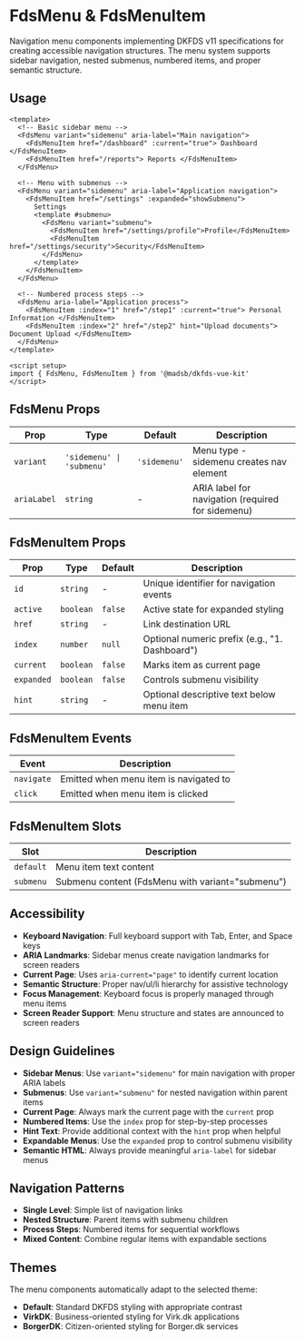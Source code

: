 # FdsMenu & FdsMenuItem

Navigation menu components implementing DKFDS v11 specifications for creating accessible navigation structures. The menu system supports sidebar navigation, nested submenus, numbered items, and proper semantic structure.

## Usage

```vue
<template>
  <!-- Basic sidebar menu -->
  <FdsMenu variant="sidemenu" aria-label="Main navigation">
    <FdsMenuItem href="/dashboard" :current="true"> Dashboard </FdsMenuItem>
    <FdsMenuItem href="/reports"> Reports </FdsMenuItem>
  </FdsMenu>

  <!-- Menu with submenus -->
  <FdsMenu variant="sidemenu" aria-label="Application navigation">
    <FdsMenuItem href="/settings" :expanded="showSubmenu">
      Settings
      <template #submenu>
        <FdsMenu variant="submenu">
          <FdsMenuItem href="/settings/profile">Profile</FdsMenuItem>
          <FdsMenuItem href="/settings/security">Security</FdsMenuItem>
        </FdsMenu>
      </template>
    </FdsMenuItem>
  </FdsMenu>

  <!-- Numbered process steps -->
  <FdsMenu aria-label="Application process">
    <FdsMenuItem :index="1" href="/step1" :current="true"> Personal Information </FdsMenuItem>
    <FdsMenuItem :index="2" href="/step2" hint="Upload documents"> Document Upload </FdsMenuItem>
  </FdsMenu>
</template>

<script setup>
import { FdsMenu, FdsMenuItem } from '@madsb/dkfds-vue-kit'
</script>
```

## FdsMenu Props

| Prop        | Type                      | Default      | Description                                       |
| ----------- | ------------------------- | ------------ | ------------------------------------------------- |
| `variant`   | `'sidemenu' \| 'submenu'` | `'sidemenu'` | Menu type - sidemenu creates nav element          |
| `ariaLabel` | `string`                  | -            | ARIA label for navigation (required for sidemenu) |

## FdsMenuItem Props

| Prop       | Type      | Default | Description                                    |
| ---------- | --------- | ------- | ---------------------------------------------- |
| `id`       | `string`  | -       | Unique identifier for navigation events        |
| `active`   | `boolean` | `false` | Active state for expanded styling              |
| `href`     | `string`  | -       | Link destination URL                           |
| `index`    | `number`  | `null`  | Optional numeric prefix (e.g., "1. Dashboard") |
| `current`  | `boolean` | `false` | Marks item as current page                     |
| `expanded` | `boolean` | `false` | Controls submenu visibility                    |
| `hint`     | `string`  | -       | Optional descriptive text below menu item      |

## FdsMenuItem Events

| Event      | Description                            |
| ---------- | -------------------------------------- |
| `navigate` | Emitted when menu item is navigated to |
| `click`    | Emitted when menu item is clicked      |

## FdsMenuItem Slots

| Slot      | Description                                      |
| --------- | ------------------------------------------------ |
| `default` | Menu item text content                           |
| `submenu` | Submenu content (FdsMenu with variant="submenu") |

## Accessibility

- **Keyboard Navigation**: Full keyboard support with Tab, Enter, and Space keys
- **ARIA Landmarks**: Sidebar menus create navigation landmarks for screen readers
- **Current Page**: Uses `aria-current="page"` to identify current location
- **Semantic Structure**: Proper nav/ul/li hierarchy for assistive technology
- **Focus Management**: Keyboard focus is properly managed through menu items
- **Screen Reader Support**: Menu structure and states are announced to screen readers

## Design Guidelines

- **Sidebar Menus**: Use `variant="sidemenu"` for main navigation with proper ARIA labels
- **Submenus**: Use `variant="submenu"` for nested navigation within parent items
- **Current Page**: Always mark the current page with the `current` prop
- **Numbered Items**: Use the `index` prop for step-by-step processes
- **Hint Text**: Provide additional context with the `hint` prop when helpful
- **Expandable Menus**: Use the `expanded` prop to control submenu visibility
- **Semantic HTML**: Always provide meaningful `aria-label` for sidebar menus

## Navigation Patterns

- **Single Level**: Simple list of navigation links
- **Nested Structure**: Parent items with submenu children
- **Process Steps**: Numbered items for sequential workflows
- **Mixed Content**: Combine regular items with expandable sections

## Themes

The menu components automatically adapt to the selected theme:

- **Default**: Standard DKFDS styling with appropriate contrast
- **VirkDK**: Business-oriented styling for Virk.dk applications
- **BorgerDK**: Citizen-oriented styling for Borger.dk services
